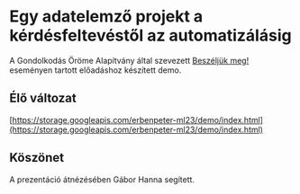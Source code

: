 # Egy adatelemző projekt a kérdésfeltevéstől az automatizálásig

A Gondolkodás Öröme Alapítvány által szevezett [Beszéljük meg!](https://sites.google.com/view/beszeljuk-meg/) eseményen
tartott előadáshoz készített demo.

## Élő változat
[https://storage.googleapis.com/erbenpeter-ml23/demo/index.html](https://storage.googleapis.com/erbenpeter-ml23/demo/index.html)

## Köszönet

A prezentáció átnézésében Gábor Hanna segített.